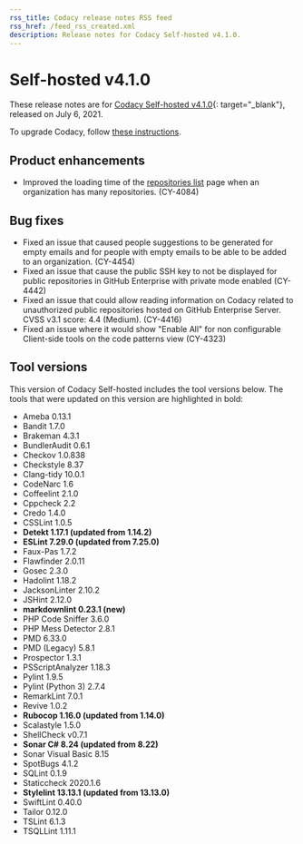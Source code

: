 ```yaml
---
rss_title: Codacy release notes RSS feed
rss_href: /feed_rss_created.xml
description: Release notes for Codacy Self-hosted v4.1.0.
---
```


# Self-hosted v4.1.0

These release notes are for [Codacy Self-hosted v4.1.0](https://github.com/codacy/chart/releases/tag/4.1.0){: target="_blank"}, released on July 6, 2021. <!-- TODO Update release date -->

To upgrade Codacy, follow [these instructions](../../chart/maintenance/upgrade.md).

<!--TODO Check these issues

Jira issues without release notes:

Epics:
-   https://codacy.atlassian.net/browse/CY-4310
-   https://codacy.atlassian.net/browse/CY-4216
-   https://codacy.atlassian.net/browse/CY-4196
-   https://codacy.atlassian.net/browse/CY-4082
-   https://codacy.atlassian.net/browse/CY-4077
-   https://codacy.atlassian.net/browse/CY-3717

Bugs:
-   https://codacy.atlassian.net/browse/CY-4545
-   https://codacy.atlassian.net/browse/CY-4494
-   https://codacy.atlassian.net/browse/CY-4396
-   https://codacy.atlassian.net/browse/CY-4142


Jira issues with disabled release notes:

Epics:

Bugs:
-   https://codacy.atlassian.net/browse/CY-4556
-   https://codacy.atlassian.net/browse/CY-4529
-   https://codacy.atlassian.net/browse/CY-4452
-   https://codacy.atlassian.net/browse/CY-4441
-   https://codacy.atlassian.net/browse/CY-4407
-   https://codacy.atlassian.net/browse/CY-4364
-   https://codacy.atlassian.net/browse/CY-4361
-   https://codacy.atlassian.net/browse/CY-4332
-   https://codacy.atlassian.net/browse/CY-4324
-   https://codacy.atlassian.net/browse/CY-4286
-   https://codacy.atlassian.net/browse/CY-4282
-   https://codacy.atlassian.net/browse/CY-4206
-   https://codacy.atlassian.net/browse/CY-4170
-   https://codacy.atlassian.net/browse/CY-4149
-   https://codacy.atlassian.net/browse/CY-4111

-->

## Product enhancements

-   Improved the loading time of the [repositories list](https://docs.codacy.com/v4.0/organizations/managing-repositories/) page when an organization has many repositories. (CY-4084)

## Bug fixes

-   Fixed an issue that caused people suggestions to be generated for empty emails and for people with empty emails to be able to be added to an organization. (CY-4454)
-   Fixed an issue that cause the public SSH key to not be displayed for public repositories in GitHub Enterprise with private mode enabled (CY-4442)
-   Fixed an issue that could allow reading information on Codacy related to unauthorized public repositories hosted on GitHub Enterprise Server. CVSS v3.1 score: 4.4 (Medium). (CY-4416)
-   Fixed an issue where it would show "Enable All" for non configurable Client-side tools on the code patterns view (CY-4323)

## Tool versions

This version of Codacy Self-hosted includes the tool versions below. The tools that were updated on this version are highlighted in bold:

-   Ameba 0.13.1
-   Bandit 1.7.0
-   Brakeman 4.3.1
-   BundlerAudit 0.6.1
-   Checkov 1.0.838
-   Checkstyle 8.37
-   Clang-tidy 10.0.1
-   CodeNarc 1.6
-   Coffeelint 2.1.0
-   Cppcheck 2.2
-   Credo 1.4.0
-   CSSLint 1.0.5
-   **Detekt 1.17.1 (updated from 1.14.2)**
-   **ESLint 7.29.0 (updated from 7.25.0)**
-   Faux-Pas 1.7.2
-   Flawfinder 2.0.11
-   Gosec 2.3.0
-   Hadolint 1.18.2
-   JacksonLinter 2.10.2
-   JSHint 2.12.0
-   **markdownlint 0.23.1 (new)**
-   PHP Code Sniffer 3.6.0
-   PHP Mess Detector 2.8.1
-   PMD 6.33.0
-   PMD (Legacy) 5.8.1
-   Prospector 1.3.1
-   PSScriptAnalyzer 1.18.3
-   Pylint 1.9.5
-   Pylint (Python 3) 2.7.4
-   RemarkLint 7.0.1
-   Revive 1.0.2
-   **Rubocop 1.16.0 (updated from 1.14.0)**
-   Scalastyle 1.5.0
-   ShellCheck v0.7.1
-   **Sonar C# 8.24 (updated from 8.22)**
-   Sonar Visual Basic 8.15
-   SpotBugs 4.1.2
-   SQLint 0.1.9
-   Staticcheck 2020.1.6
-   **Stylelint 13.13.1 (updated from 13.13.0)**
-   SwiftLint 0.40.0
-   Tailor 0.12.0
-   TSLint 6.1.3
-   TSQLLint 1.11.1
